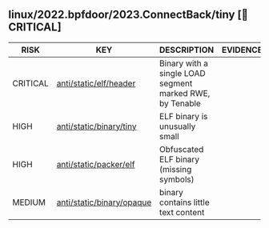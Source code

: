 ## linux/2022.bpfdoor/2023.ConnectBack/tiny [🚨 CRITICAL]

|   RISK   |                                                                        KEY                                                                        |                       DESCRIPTION                        | EVIDENCE |
|----------|---------------------------------------------------------------------------------------------------------------------------------------------------|----------------------------------------------------------|----------|
| CRITICAL | [anti/static/elf/header](https://github.com/chainguard-dev/malcontent/blob/main/rules/anti-static/elf/header.yara#single_load_rwe)                | Binary with a single LOAD segment marked RWE, by Tenable |          |
| HIGH     | [anti/static/binary/tiny](https://github.com/chainguard-dev/malcontent/blob/main/rules/anti-static/binary/tiny.yara#impossibly_small_elf_program) | ELF binary is unusually small                            |          |
| HIGH     | [anti/static/packer/elf](https://github.com/chainguard-dev/malcontent/blob/main/rules/anti-static/packer/elf.yara#obfuscated_elf)                 | Obfuscated ELF binary (missing symbols)                  |          |
| MEDIUM   | [anti/static/binary/opaque](https://github.com/chainguard-dev/malcontent/blob/main/rules/anti-static/binary/opaque.yara#opaque_binary)            | binary contains little text content                      |          |

